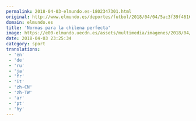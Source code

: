 ```yaml
---
permalink: 2018-04-03-elmundo.es-1802347301.html
original: http://www.elmundo.es/deportes/futbol/2018/04/04/5ac3f39f46163f284e8b4579.html
domain: elmundo.es
title: 'Normas para la chilena perfecta'
image: https://e00-elmundo.uecdn.es/assets/multimedia/imagenes/2018/04/03/15227913002198.jpg
date: 2018-04-03 23:25:34
category: sport
translations: 
 - 'en'
 - 'de'
 - 'ru'
 - 'ja'
 - 'fr'
 - 'it'
 - 'zh-CN'
 - 'zh-TW'
 - 'ar'
 - 'pt'
 - 'hy'
---
```


